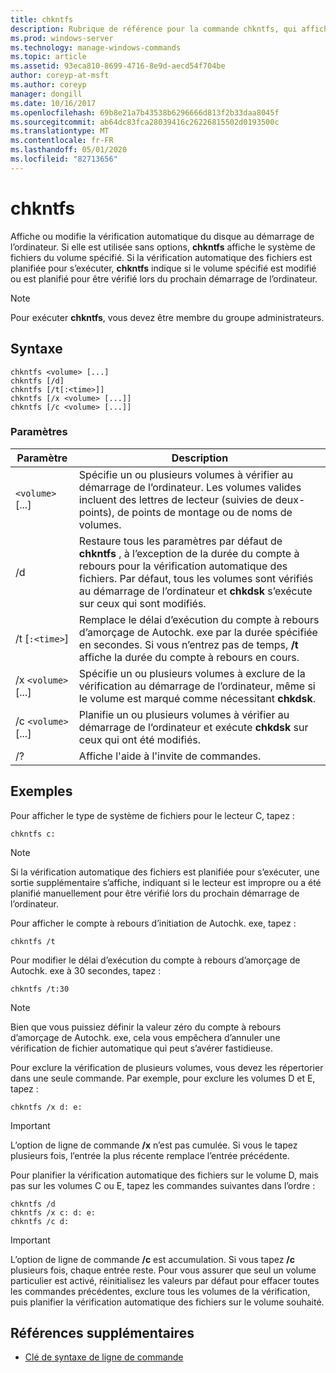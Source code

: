 ```yaml
---
title: chkntfs
description: Rubrique de référence pour la commande chkntfs, qui affiche ou modifie la vérification automatique du disque au démarrage de l’ordinateur.
ms.prod: windows-server
ms.technology: manage-windows-commands
ms.topic: article
ms.assetid: 93eca810-8699-4716-8e9d-aecd54f704be
author: coreyp-at-msft
ms.author: coreyp
manager: dongill
ms.date: 10/16/2017
ms.openlocfilehash: 69b8e21a7b43538b6296666d813f2b33daa8045f
ms.sourcegitcommit: ab64dc83fca28039416c26226815502d0193500c
ms.translationtype: MT
ms.contentlocale: fr-FR
ms.lasthandoff: 05/01/2020
ms.locfileid: "82713656"
---
```

# <a name="chkntfs"></a>chkntfs

Affiche ou modifie la vérification automatique du disque au démarrage de l’ordinateur. Si elle est utilisée sans options, **chkntfs** affiche le système de fichiers du volume spécifié. Si la vérification automatique des fichiers est planifiée pour s’exécuter, **chkntfs** indique si le volume spécifié est modifié ou est planifié pour être vérifié lors du prochain démarrage de l’ordinateur.

> [!NOTE]
> Pour exécuter **chkntfs**, vous devez être membre du groupe administrateurs.

## <a name="syntax"></a>Syntaxe

```
chkntfs <volume> [...]
chkntfs [/d]
chkntfs [/t[:<time>]]
chkntfs [/x <volume> [...]]
chkntfs [/c <volume> [...]]
```

### <a name="parameters"></a>Paramètres

| Paramètre | Description |
| --------- | ----------- |
| `<volume>` [...] | Spécifie un ou plusieurs volumes à vérifier au démarrage de l’ordinateur. Les volumes valides incluent des lettres de lecteur (suivies de deux-points), de points de montage ou de noms de volumes. |
| /d | Restaure tous les paramètres par défaut de **chkntfs** , à l’exception de la durée du compte à rebours pour la vérification automatique des fichiers. Par défaut, tous les volumes sont vérifiés au démarrage de l’ordinateur et **chkdsk** s’exécute sur ceux qui sont modifiés. |
| /t [`:<time>`] | Remplace le délai d’exécution du compte à rebours d’amorçage de Autochk. exe par la durée spécifiée en secondes. Si vous n’entrez pas de temps, **/t** affiche la durée du compte à rebours en cours. |
| /x `<volume>` [...] | Spécifie un ou plusieurs volumes à exclure de la vérification au démarrage de l’ordinateur, même si le volume est marqué comme nécessitant **chkdsk**. |
| /c `<volume>` [...] | Planifie un ou plusieurs volumes à vérifier au démarrage de l’ordinateur et exécute **chkdsk** sur ceux qui ont été modifiés. |
| /? | Affiche l'aide à l'invite de commandes. |

## <a name="examples"></a>Exemples

Pour afficher le type de système de fichiers pour le lecteur C, tapez :

```
chkntfs c:
```

> [!NOTE]
> Si la vérification automatique des fichiers est planifiée pour s’exécuter, une sortie supplémentaire s’affiche, indiquant si le lecteur est impropre ou a été planifié manuellement pour être vérifié lors du prochain démarrage de l’ordinateur.

Pour afficher le compte à rebours d’initiation de Autochk. exe, tapez :

```
chkntfs /t
```

Pour modifier le délai d’exécution du compte à rebours d’amorçage de Autochk. exe à 30 secondes, tapez :

```
chkntfs /t:30
```

> [!NOTE]
> Bien que vous puissiez définir la valeur zéro du compte à rebours d’amorçage de Autochk. exe, cela vous empêchera d’annuler une vérification de fichier automatique qui peut s’avérer fastidieuse.

Pour exclure la vérification de plusieurs volumes, vous devez les répertorier dans une seule commande. Par exemple, pour exclure les volumes D et E, tapez :

```
chkntfs /x d: e:
```

> [!IMPORTANT]
> L’option de ligne de commande **/x** n’est pas cumulée. Si vous le tapez plusieurs fois, l’entrée la plus récente remplace l’entrée précédente.

Pour planifier la vérification automatique des fichiers sur le volume D, mais pas sur les volumes C ou E, tapez les commandes suivantes dans l’ordre :

```
chkntfs /d
chkntfs /x c: d: e:
chkntfs /c d:
```

> [!IMPORTANT]
> L’option de ligne de commande **/c** est accumulation. Si vous tapez **/c** plusieurs fois, chaque entrée reste. Pour vous assurer que seul un volume particulier est activé, réinitialisez les valeurs par défaut pour effacer toutes les commandes précédentes, exclure tous les volumes de la vérification, puis planifier la vérification automatique des fichiers sur le volume souhaité.

## <a name="additional-references"></a>Références supplémentaires

- [Clé de syntaxe de ligne de commande](command-line-syntax-key.md)
